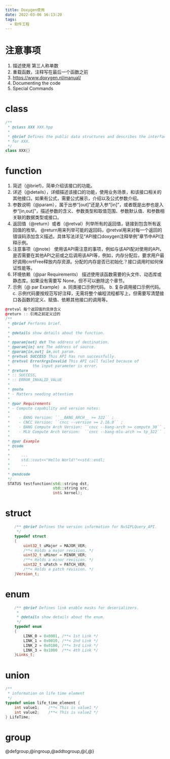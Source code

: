 ```yaml
---
title: Doxygen使用
date: 2022-03-06 16:13:20
tags:
  - 软件工程
---
```


# 注意事项

1. 描述使用 第三人称单数
2. 重载函数，注释写在最后一个函数之前
3. https://www.doxygen.nl/manual/
 4. Documenting the code
 5. Special Commands

# class

```cpp
/**
 * @class XXX XXX.hpp
 *
 * @brief Defines the public data structures and describes the interfaces
 * for XXX.
 */
class XXX{}
```

# function

1. 简述（@brief)，简单介绍该接口的功能。
2. 详述（@details），详细描述该接口的功能，使用业务场景，和该接口相关的其他接口。如果有公式，需要公式展示，介绍以及公式参数介绍。
3. 参数说明（@param），属于出参“[out]”还是入参“[in]”，或者既是出参也是入参“[in,out]”，描述参数的含义、参数类型和取值范围、参数默认值、和参数相关联的数据类型或接口。
4. 返回值（@return）或者（@retval）列举所有的返回值，链接到包含所有返回值的枚举。
   @return用来列举可能的返回码，@retval用来对每一个返回的错误码添加含义描述。具体写法详见“API接口doxygen注释举例”章节中API注释示例。
5. 注意事项（@note）
   使用该API需注意的事项，例如与该API配对使用的API，是否需要在其他API之前或之后调用该API等，例如，内存分配后，要求用户最好调用cnrtFree释放内存资源。分配的内存是否已初始化？接口调用时如何保证性能等。
6. 环境依赖（@par Requirements）
   描述使用该函数需要的头文件、动态库或静态库。如果没有需要写 None，但不可以删除这个章节。
7. 示例（@ par Example）
   a. 同类接口示例代码。
    b. 复杂调用接口示例代码。
    c. 示例代码要按规范写好注释，无需将整个编程流程都写上，但需要写清楚接口各函数的定义、赋值、依赖其他接口的调用等。

```cpp
@retval 每个返回值的具体含义
@return :: 引用之前定义过的
/**
 * @brief Performs brief.
 *
 * @details show details about the function.
 *
 * @param[out] dst The address of destination.
 * @param[in] src The address of source.
 * @param[in,out] in,out param.
 * @retval SUCCESS This API has run successfully.
 * @retval ErrorArgsInvalid This API call failed because of
 *          the input parameter is error.
 * @return
 * :: SUCCESS,
 * :: ERROR_INVALID_VALUE
 *
 * @note
 * - Matters needing attention 
 *
 * @par Requirements
 * - Compute capability and version notes:
 *
 *    - BANG Version: ``__BANG_ARCH__ >= 322`` ;
 *    - CNCC Version: ``cncc --version >= 2.16.0`` ;
 *    - BANG Compute Arch Version: ``cncc --bang-arch >= compute_30`` ;
 *    - MLU Compute Arch Version:  ``cncc --bang-mlu-arch >= tp_322`` .
 *
 * @par Example
 * @code
 *
 *     ...
 *     std::cout<<"Hello World!"<<std::endl;
 *     ...
 *
 * @endcode
 */
 STATUS testfunction(std::string dst,
                     std::string src,
                     int& kernel);
```

# struct

```cpp
    /** @brief Defines the version information for NvSIPLQuery_API.
     */
    typedef struct
    {
        uint32_t uMajor = MAJOR_VER; 
        /**< Holds a major revision. */
        uint32_t uMinor = MINOR_VER; 
        /**< Holds a minor revision. */
        uint32_t uPatch = PATCH_VER; 
        /**< Holds a patch revision. */
    }Version_t;

```

# enum

```cpp
    /** @brief Defines link enable masks for deserializers.
     *
     * @details show details about the enum.
     */
    typedef enum
    {
        LINK_0 = 0x0001, /**< 1st Link */
        LINK_1 = 0x0010, /**< 2nd Link */
        LINK_2 = 0x0100, /**< 3rd Link */
        LINK_3 = 0x1000  /**< 4th Link */
    }Links_t;
```

# union

```cpp
/**
 * information on life time element
 */
typedef union life_time_element {
    int value1;    /**< This is value1 */
    int value2;    /**< This is value2 */
} LifeTime;
```

# group

@defgroup,@ingroup,@addtogroup,@{,@}
